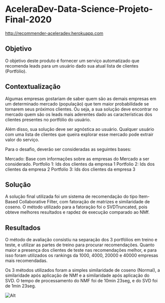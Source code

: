 # AceleraDev-Data-Science-Projeto-Final-2020

http://recommender-aceleradev.herokuapp.com

## Objetivo

O objetivo deste produto é fornecer um serviço automatizado que recomenda leads para um usuário dado sua atual lista de clientes (Portfólio).
## Contextualização

Algumas empresas gostariam de saber quem são as demais empresas em um determinado mercado (população) que tem maior probabilidade se tornarem seus próximos clientes. Ou seja, a sua solução deve encontrar no mercado quem são os leads mais aderentes dado as características dos clientes presentes no portfólio do usuário.

Além disso, sua solução deve ser agnóstica ao usuário. Qualquer usuário com uma lista de clientes que queira explorar esse mercado pode extrair valor do serviço.

Para o desafio, deverão ser consideradas as seguintes bases:

Mercado: Base com informações sobre as empresas do Mercado a ser considerado. Portfolio 1: Ids dos clientes da empresa 1 Portfolio 2: Ids dos clientes da empresa 2 Portfolio 3: Ids dos clientes da empresa 3

## Solução

A solução final utilizada foi um sistema de recomendação do tipo Item-Based Collaborative Filter, com fatoração de matrizes e similaridade de coseno. O método utilizado para a fatoração foi o SVDTruncated, pois obteve melhores resultados e rapdez de execução comparado ao NMf.

## Resultados

O método de avaliação consistiu na separação dos 3 portfólios em treino e teste, e utilizar as partes de treino para procurar recomendações. Quanto maior a presença dos clientes de teste nas recomendações melhor, e para isso foram utilizados os rankings da 1000, 4000, 20000 e 40000 empresas mais recomendadas.

Os 3 métodos utilizados foram a simples similaridade de coseno (Normal), a similaridade após aplicação de NMf e a similaridade após aplicação do SVD. O tempo de processamento do NMF foi de 10min 23seg, e do SVD foi de 1min 23seg.

![Alt](https://github.com/matheuscoradini/AceleraDev-Data-Science-Projeto-Final-2020/blob/master/resultados.PNG)


